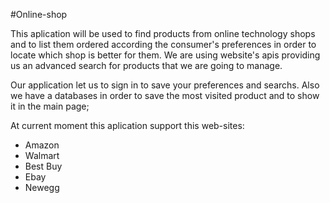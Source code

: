 
#Online-shop

 This aplication will be used to find products from online technology shops and to list them ordered according the consumer's preferences in order to locate which shop is better for them.
We are using website's apis providing us an advanced search for products that we are going to manage.

Our application let us to sign in to save your preferences and searchs.
Also we have a databases in order to save the most visited product and to show it in the main page;
      
At current moment this aplication support this web-sites:

* Amazon
* Walmart
* Best Buy
* Ebay
* Newegg 

